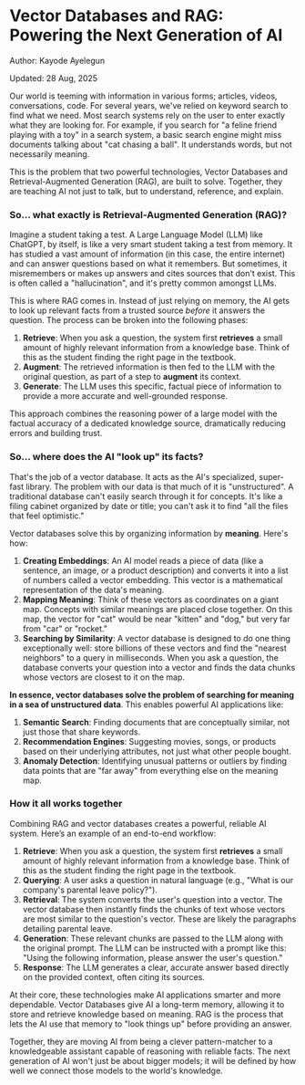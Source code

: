 # Vector Databases and RAG: Powering the Next Generation of AI

Author: Kayode Ayelegun

Updated: 28 Aug, 2025

Our world is teeming with information in various forms; articles, videos, conversations, code. For several years, we've relied on keyword search to find what we need. Most search systems rely on the user to enter exactly what they are looking for. For example, if you search for "a feline friend playing with a toy" in a search system, a basic search engine might miss documents talking about "cat chasing a ball". It understands words, but not necessarily meaning.

This is the problem that two powerful technologies, Vector Databases and Retrieval-Augmented Generation (RAG), are built to solve. Together, they are teaching AI not just to talk, but to understand, reference, and explain.

### So... what exactly is Retrieval-Augmented Generation (RAG)?

Imagine a student taking a test. A Large Language Model (LLM) like ChatGPT, by itself, is like a very smart student taking a test from memory. It has studied a vast amount of information (in this case, the entire internet) and can answer questions based on what it remembers. But sometimes, it misremembers or makes up answers and cites sources that don't exist. This is often called a "hallucination", and it's pretty common amongst LLMs.

This is where RAG comes in. Instead of just relying on memory, the AI gets to look up relevant facts from a trusted source *before* it answers the question. The process can be broken into the following phases:

1. **Retrieve**: When you ask a question, the system first **retrieves** a small amount of highly relevant information from a knowledge base. Think of this as the student finding the right page in the textbook.
2. **Augment**: The retrieved information is then fed to the LLM with the original question, as part of a step to **augment** its context.
3. **Generate**: The LLM uses this specific, factual piece of information to provide a more accurate and well-grounded response.

This approach combines the reasoning power of a large model with the factual accuracy of a dedicated knowledge source, dramatically reducing errors and building trust.

### So... where does the AI "look up" its facts?

That's the job of a vector database. It acts as the AI's specialized, super-fast library. The problem with our data is that much of it is "unstructured". A traditional database can't easily search through it for concepts. It's like a filing cabinet organized by date or title; you can't ask it to find "all the files that feel optimistic."

Vector databases solve this by organizing information by **meaning**. Here's how:

1. **Creating Embeddings**: An AI model reads a piece of data (like a sentence, an image, or a product description) and converts it into a list of numbers called a vector embedding. This vector is a mathematical representation of the data's meaning.
2. **Mapping Meaning**: Think of these vectors as coordinates on a giant map. Concepts with similar meanings are placed close together. On this map, the vector for "cat" would be near "kitten" and "dog," but very far from "car" or "rocket."
3. **Searching by Similarity**: A vector database is designed to do one thing exceptionally well: store billions of these vectors and find the "nearest neighbors" to a query in milliseconds. When you ask a question, the database converts your question into a vector and finds the data chunks whose vectors are closest to it on the map.

**In essence, vector databases solve the problem of searching for meaning in a sea of unstructured data**. This enables powerful AI applications like:

1. **Semantic Search**: Finding documents that are conceptually similar, not just those that share keywords.
2. **Recommendation Engines**: Suggesting movies, songs, or products based on their underlying attributes, not just what other people bought.
3. **Anomaly Detection**: Identifying unusual patterns or outliers by finding data points that are "far away" from everything else on the meaning map.

### How it all works together

Combining RAG and vector databases creates a powerful, reliable AI system. Here’s an example of an end-to-end workflow:

1. **Retrieve**: When you ask a question, the system first **retrieves** a small amount of highly relevant information from a knowledge base. Think of this as the student finding the right page in the textbook.
2. **Querying**: A user asks a question in natural language (e.g., "What is our company's parental leave policy?").
3. **Retrieval**: The system converts the user's question into a vector. The vector database then instantly finds the chunks of text whose vectors are most similar to the question's vector. These are likely the paragraphs detailing parental leave.
4. **Generation**: These relevant chunks are passed to the LLM along with the original prompt. The LLM can be instructed with a prompt like this: "Using the following information, please answer the user's question."
5. **Response**: The LLM generates a clear, accurate answer based directly on the provided context, often citing its sources.

At their core, these technologies make AI applications smarter and more dependable. Vector Databases give AI a long-term memory, allowing it to store and retrieve knowledge based on meaning. RAG is the process that lets the AI use that memory to "look things up" before providing an answer.

Together, they are moving AI from being a clever pattern-matcher to a knowledgeable assistant capable of reasoning with reliable facts. The next generation of AI won't just be about bigger models; it will be defined by how well we connect those models to the world's knowledge.

